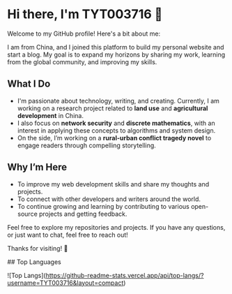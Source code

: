 # Hi there, I'm TYT003716 👋

Welcome to my GitHub profile! Here's a bit about me:

I am from China, and I joined this platform to build my personal website and start a blog. My goal is to expand my horizons by sharing my work, learning from the global community, and improving my skills.

## What I Do
- I'm passionate about technology, writing, and creating. Currently, I am working on a research project related to **land use** and **agricultural development** in China.
- I also focus on **network security** and **discrete mathematics**, with an interest in applying these concepts to algorithms and system design.
- On the side, I’m working on a **rural-urban conflict tragedy novel** to engage readers through compelling storytelling.

## Why I’m Here
- To improve my web development skills and share my thoughts and projects.
- To connect with other developers and writers around the world.
- To continue growing and learning by contributing to various open-source projects and getting feedback.

Feel free to explore my repositories and projects. If you have any questions, or just want to chat, feel free to reach out!

Thanks for visiting! 🙌
 
 ​## ​Top Languages

 
  
 ​![​Top Langs​]​(​https://github-readme-stats.vercel.app/api/top-langs/?username=TYT003716&layout=compact​)
 
